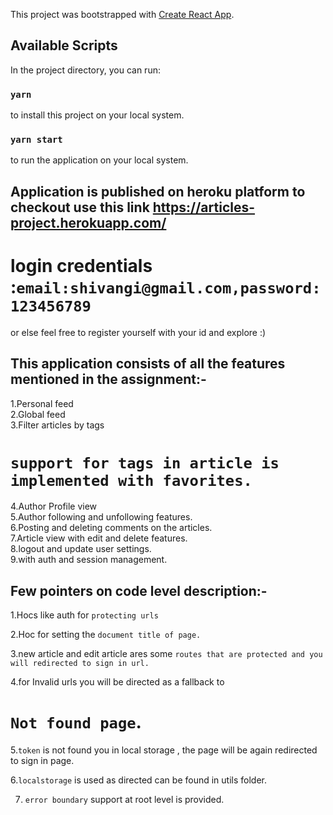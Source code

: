 This project was bootstrapped with [Create React App](https://github.com/facebook/create-react-app).

## Available Scripts

In the project directory, you can run:
### `yarn`
to install this project on your local system.
### `yarn start`
to run the application on your local system.

## Application is published on heroku platform to checkout use this link https://articles-project.herokuapp.com/

# login credentials :`email:shivangi@gmail.com,password:123456789`

or else feel free to register yourself with your id and explore :)

## This application consists of all the features mentioned in the assignment:-
1.Personal feed  
2.Global feed  
3.Filter articles by tags  
# `support for tags in article is implemented with favorites.`
4.Author Profile view  
5.Author following and unfollowing features.  
6.Posting and deleting comments on the articles.  
7.Article view with edit and delete features.  
8.logout and update user settings.  
9.with auth and session management.  

## Few pointers on code level description:-
1.Hocs like auth for `protecting urls`  

2.Hoc for setting the `document title of page.`

3.new article and edit article ares some `routes that are protected and you will redirected to sign in url.`

4.for Invalid  urls you will be directed as a fallback to 
# `Not found page`.

5.`token` is not found you in local storage , the page will be again redirected to sign in page.

6.`localstorage` is used as directed can be found in utils folder.

7. `error boundary` support at root level is provided.
